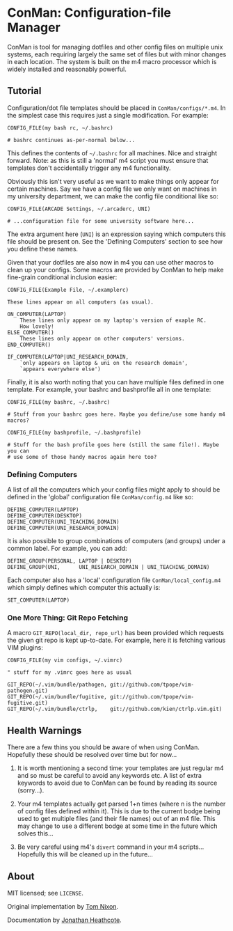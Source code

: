 # ConMan: Configuration-file Manager

ConMan is tool for managing dotfiles and other config files on multiple
unix systems, each requiring largely the same set of files but with
minor changes in each location. The system is built on the m4 macro
processor which is widely installed and reasonably powerful.

## Tutorial

Configuration/dot file templates should be placed in
`ConMan/configs/*.m4`. In the simplest case this requires just a single
modification. For example:

    CONFIG_FILE(my bash rc, ~/.bashrc)

    # bashrc continues as-per-normal below...

This defines the contents of `~/.bashrc` for all machines. Nice and
straight forward. Note: as this is still a 'normal' m4 script you must
ensure that templates don't accidentally trigger any m4 functionality.

Obviously this isn't very useful as we want to make things only appear
for certain machines. Say we have a config file we only want on machines
in my university department, we can make the config file conditional
like so:

    CONFIG_FILE(ARCADE Settings, ~/.arcaderc, UNI)

    # ...configuration file for some university software here...

The extra argument here (`UNI`) is an expression saying which computers
this file should be present on. See the 'Defining Computers' section to
see how you define these names.

Given that your dotfiles are also now in m4 you can use other macros to
clean up your configs. Some macros are provided by ConMan to help make
fine-grain conditional inclusion easier:

    CONFIG_FILE(Example File, ~/.examplerc)

    These lines appear on all computers (as usual).

    ON_COMPUTER(LAPTOP)
        These lines only appear on my laptop's version of exaple RC.
        How lovely!
    ELSE_COMPUTER()
        These lines only appear on other computers' versions.
    END_COMPUTER()

    IF_COMPUTER(LAPTOP|UNI_RESEARCH_DOMAIN,
        `only appears on laptop & uni on the research domain',
        `appears everywhere else')

Finally, it is also worth noting that you can have multiple files
defined in one template. For example, your bashrc and bashprofile all in
one template:

    CONFIG_FILE(my bashrc, ~/.bashrc)

    # Stuff from your bashrc goes here. Maybe you define/use some handy m4 macros?

    CONFIG_FILE(my bashprofile, ~/.bashprofile)

    # Stuff for the bash profile goes here (still the same file!). Maybe you can
    # use some of those handy macros again here too?

### Defining Computers

A list of all the computers which your config files might apply to
should be defined in the 'global' configuration file `ConMan/config.m4`
like so:

    DEFINE_COMPUTER(LAPTOP)
    DEFINE_COMPUTER(DESKTOP)
    DEFINE_COMPUTER(UNI_TEACHING_DOMAIN)
    DEFINE_COMPUTER(UNI_RESEARCH_DOMAIN)

It is also possible to group combinations of computers (and groups)
under a common label. For example, you can add:

    DEFINE_GROUP(PERSONAL, LAPTOP | DESKTOP)
    DEFINE_GROUP(UNI,      UNI_RESEARCH_DOMAIN | UNI_TEACHING_DOMAIN)

Each computer also has a 'local' configuration file
`ConMan/local_config.m4` which simply defines which computer this
actually is:

    SET_COMPUTER(LAPTOP)

### One More Thing: Git Repo Fetching

A macro `GIT_REPO(local_dir, repo_url)` has been provided which requests
the given git repo is kept up-to-date. For example, here it is fetching
various VIM plugins:

    CONFIG_FILE(my vim configs, ~/.vimrc)

    " stuff for my .vimrc goes here as usual

    GIT_REPO(~/.vim/bundle/pathogen, git://github.com/tpope/vim-pathogen.git)
    GIT_REPO(~/.vim/bundle/fugitive, git://github.com/tpope/vim-fugitive.git)
    GIT_REPO(~/.vim/bundle/ctrlp,    git://github.com/kien/ctrlp.vim.git)

## Health Warnings

There are a few thins you should be aware of when using ConMan.
Hopefully these should be resolved over time but for now...

1.  It is worth mentioning a second time: your templates are just
    regular m4 and so must be careful to avoid any keywords etc. A list
    of extra keywords to avoid due to ConMan can be found by reading its
    source (sorry...).

2.  Your m4 templates actually get parsed 1+n times (where n is the
    number of config files defined within it). This is due to the
    current bodge being used to get multiple files (and their file
    names) out of an m4 file. This may change to use a different bodge
    at some time in the future which solves this...

3.  Be very careful using m4's `divert` command in your m4 scripts...
    Hopefully this will be cleaned up in the future...

## About

MIT licensed; see `LICENSE`.

Original implementation by [Tom Nixon](https://github.com/tomjnixon).

Documentation by [Jonathan Heathcote](https://github.com/mossblaser).
